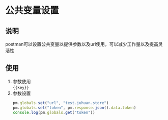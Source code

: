 # 公共变量设置

## 说明
postman可以设置公共变量以提供参数以及url使用，可以减少工作量以及提高灵活性

## 使用
1. 参数使用  
    `{{key}}`
2. 参数设置
    ```js
    pm.globals.set("url", "test.juhuan.store")
    pm.globals.set("token", pm.response.json().data.token)
    console.log(pm.globals.get("token"))
    ```